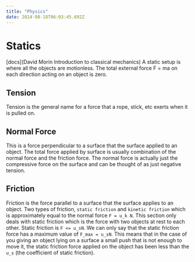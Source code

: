 ```yaml
---
title: "Physics"
date: 2024-08-18T06:03:45.692Z
---
```


# Statics
[docs](David Morin Introduction to classical mechanics)
A static setup is where all the objects are motionless. The total external force F = ma on each direction acting on an object is zero.

## Tension
Tension is the general name for a force that a rope, stick, etc exerts when it is pulled on.

## Normal Force
This is a force perpendicular to a surface that the surface applied to an object. The total force applied by surface is usually combination of the normal force and the friction force. The normal force is actually just the compressive force on the surface and can be thought of as just negative tension.

## Friction
Friction is the force parallel to a surface that the surface applies to an object. Two types of friction, `static friction` and `kinetic friction` which is approximately equal to the normal force `F = u_k N`. This section only deals with static friction which is the force with two objects at rest to each other. Static friction is `F <= u_sN`. We can only say that the static friction force has a maximum value of `F_max = u_sN`. This means that in the case of you giving an object lying on a surface a small push that is not enough to move it, the static friction force applied on the object has been less than the `u_s` (the coefficient of static friction). 